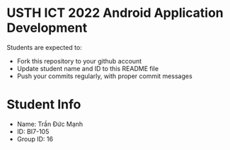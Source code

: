 USTH ICT 2022 Android Application Development
=====================================================
 
Students are expected to:

* Fork this repository to your github account
* Update student name and ID to this README file
* Push your commits regularly, with proper commit messages

Student Info
=======================

* Name: Trần Đức Mạnh
* ID: BI7-105
* Group ID: 16

